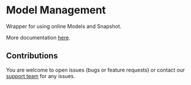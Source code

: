 # Model Management

Wrapper for using online Models and Snapshot.

More documentation [here](https://github.com/dataloop-ai/dtlpy-documentation/blob/main/tutorials/model_management/introduction/chapter.md).

## Contributions

You are welcome to open issues (bugs or feature requests) or contact our [support team](https://support.dataloop.ai/support/tickets/new) for any issues.


